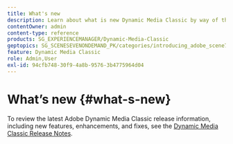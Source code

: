 ```yaml
---
title: What's new
description: Learn about what is new Dynamic Media Classic by way of the current release notes.
contentOwner: admin
content-type: reference
products: SG_EXPERIENCEMANAGER/Dynamic-Media-Classic
geptopics: SG_SCENESEVENONDEMAND_PK/categories/introducing_adobe_scene7
feature: Dynamic Media Classic
role: Admin,User
exl-id: 94cfb748-30f9-4a8b-9576-3b4775964d04
---
```

# What’s new {#what-s-new}

To review the latest Adobe Dynamic Media Classic release information, including new features, enhancements, and fixes, see the [Dynamic Media Classic Release Notes](https://experienceleague.adobe.com/docs/dynamic-media-developer-resources/release-notes/s7rn2017.html).
